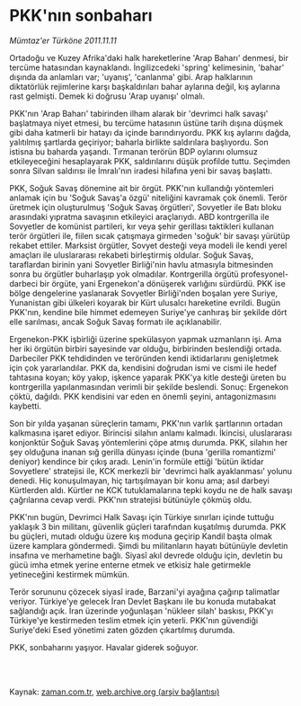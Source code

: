 # PKK'nın sonbaharı

*Mümtaz'er Türköne 2011.11.11*

<td class="columnist-detail">
<p>Ortadoğu ve Kuzey Afrika'daki halk hareketlerine 'Arap Baharı' denmesi, bir tercüme hatasından kaynaklandı. İngilizcedeki 'spring' kelimesinin, 'bahar' dışında da anlamları var; 'uyanış', 'canlanma' gibi. Arap halklarının diktatörlük rejimlerine karşı başkaldırıları bahar aylarına değil, kış aylarına rast gelmişti. Demek ki doğrusu 'Arap uyanışı' olmalı.</p>
<p>
<div id="haberMetinDiv">
<p>PKK'nın 'Arap Baharı' tabirinden ilham alarak bir 'devrimci halk savaşı' başlatmaya niyet etmesi, bu tercüme hatasının üstüne tarih dışına düşmek gibi daha katmerli bir hatayı da içinde barındırıyordu. PKK kış aylarını dağda, yalıtılmış şartlarda geçiriyor; baharla birlikte saldırılara başlıyordu. Son istisna bu baharda yaşandı. Tırmanan terörün BDP oylarını olumsuz etkileyeceğini hesaplayarak PKK, saldırılarını düşük profilde tuttu. Seçimden sonra Silvan saldırısı ile İmralı'nın iradesi hilafına yeni bir savaş başlattı.
<p>PKK, Soğuk Savaş dönemine ait bir örgüt. PKK'nın kullandığı yöntemleri anlamak için bu 'Soğuk Savaş'a özgü' niteliğini kavramak çok önemli. Terör üretmek için oluşturulmuş 'Soğuk Savaş örgütleri', Sovyetler ile Batı bloku arasındaki yıpratma savaşının etkileyici araçlarıydı. ABD kontrgerilla ile Sovyetler de komünist partileri, kır veya şehir gerillası taktikleri kullanan terör örgütleri ile, fiilen sıcak çatışmaya girmeden 'soğuk' bir savaşı yürütüp rekabet ettiler. Marksist örgütler, Sovyet desteği veya modeli ile kendi yerel amaçları ile uluslararası rekabeti birleştirmiş oldular. Soğuk Savaş, taraflardan birinin yani Sovyetler Birliği'nin havlu atmasıyla bitmesinden sonra bu örgütler buharlaşıp yok olmadılar. Kontrgerilla örgütü profesyonel-darbeci bir örgüte, yani Ergenekon'a dönüşerek varlığını sürdürdü. PKK ise bölge dengelerine yaslanarak Sovyetler Birliği'nden boşalan yere Suriye, Yunanistan gibi ülkeleri koyarak bir Kürt ulusalcı hareketine evrildi. Bugün PKK'nın, kendine bile himmet edemeyen Suriye'ye canhıraş bir şekilde dört elle sarılması, ancak Soğuk Savaş formatı ile açıklanabilir.
<p>Ergenekon-PKK işbirliği üzerine spekülasyon yapmak uzmanların işi. Ama her iki örgütün birbiri sayesinde var olduğu, birbirinden beslendiği ortada. Darbeciler PKK tehdidinden ve teröründen kendi iktidarlarını genişletmek için çok yararlandılar. PKK da, kendisini doğrudan ismi ve cismi ile hedef tahtasına koyan; köy yakıp, işkence yaparak PKK'ya kitle desteği üreten bu kontrgerilla yapılanmasından verimli bir şekilde beslendi. Sonuç: Ergenekon çöktü, dağıldı. PKK kendisini var eden en önemli şeyini, antagonizmasını kaybetti.
<p>Son bir yılda yaşanan süreçlerin tamamı, PKK'nın varlık şartlarının ortadan kalkmasına işaret ediyor. Birincisi silahın anlamı kalmadı. İkincisi, uluslararası konjonktür Soğuk Savaş yöntemlerini çöpe atmış durumda. PKK, silahın her şey olduğuna inanan sığ gerilla dünyası içinde (buna 'gerilla romantizmi' deniyor) kendince bir çıkış aradı. Lenin'in formüle ettiği 'bütün iktidar Sovyetlere' stratejisi ile, KCK merkezli bir 'devrimci halk ayaklanması' yolunu denedi. Hiç konuşulmayan, hiç tartışılmayan bir konu ama; asıl darbeyi Kürtlerden aldı. Kürtler ne KCK tutuklamalarına tepki koydu ne de halk savaşı çağrılarına cevap verdi. PKK'nın stratejisi bütünüyle çökmüş oldu.
<p>PKK'nın bugün, Devrimci Halk Savaşı için Türkiye sınırları içinde tuttuğu yaklaşık 3 bin militanı, güvenlik güçleri tarafından kuşatılmış durumda. PKK bu güçleri, mutadı olduğu üzere kış moduna geçirip Kandil başta olmak üzere kamplara göndermedi. Şimdi bu militanların hayatı bütünüyle devletin insafına ve merhametine bağlı. Siyasî akıl devrede olduğu için, devletin bu gücü imha etmek yerine enterne etmek ve etkisiz hale getirmekle yetineceğini kestirmek mümkün.
<p>Terör sorununu çözecek siyasî irade, Barzani'yi ayağına çağırıp talimatlar veriyor. Türkiye'ye gelecek İran Devlet Başkanı ile bu konuda mutabakat sağlandığı açık. İran üzerinde yoğunlaşan 'nükleer silah' baskısı, PKK'yı Türkiye'ye kestirmeden teslim etmek için yeterli. PKK'nın güvendiği Suriye'deki Esed yönetimi zaten gözden çıkartılmış durumda.
<p>PKK, sonbaharını yaşıyor. Havalar giderek soğuyor. </p></p></p></p></p></p></p></div>
</p>


<p><br>
		 </br></p></td>

Kaynak: [zaman.com.tr](http://zaman.com.tr/yazar.do?yazino=1200735), [web.archive.org (arşiv bağlantısı)](http://web.archive.org/web/20120111160847/http://www.zaman.com.tr:80/yazar.do?yazino=1200735)
